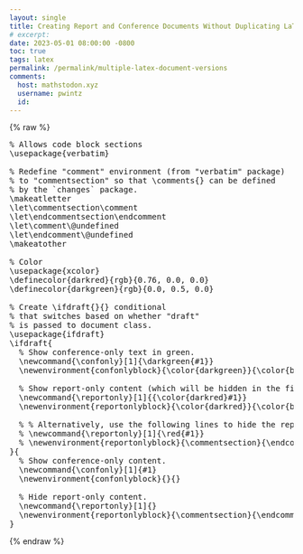 ```yaml
---
layout: single
title: Creating Report and Conference Documents Without Duplicating LaTeX Code
# excerpt: 
date: 2023-05-01 08:00:00 -0800
toc: true
tags: latex 
permalink: /permalink/multiple-latex-document-versions
comments:
  host: mathstodon.xyz
  username: pwintz
  id: 
---
```


{% raw %}
<pre class="language-latex">
% Allows code block sections
\usepackage{verbatim} 

% Redefine "comment" environment (from "verbatim" package) 
% to "commentsection" so that \comments{} can be defined 
% by the `changes` package.
\makeatletter
\let\commentsection\comment
\let\endcommentsection\endcomment
\let\comment\@undefined
\let\endcomment\@undefined
\makeatother

% Color
\usepackage{xcolor}
\definecolor{darkred}{rgb}{0.76, 0.0, 0.0}
\definecolor{darkgreen}{rgb}{0.0, 0.5, 0.0}

% Create \ifdraft{}{} conditional 
% that switches based on whether "draft" 
% is passed to document class.
\usepackage{ifdraft} 
\ifdraft{
  % Show conference-only text in green.
  \newcommand{\confonly}[1]{\darkgreen{#1}}
  \newenvironment{confonlyblock}{\color{darkgreen}}{\color{black}}

  % Show report-only content (which will be hidden in the final version) in red.
  \newcommand{\reportonly}[1]{{\color{darkred}#1}}
  \newenvironment{reportonlyblock}{\color{darkred}}{\color{black}}

  % % Alternatively, use the following lines to hide the report-only content in drafts.
  % \newcommand{\reportonly}[1]{\red{#1}}
  % \newenvironment{reportonlyblock}{\commentsection}{\endcommentsection}
}{
  % Show conference-only content.
  \newcommand{\confonly}[1]{#1}
  \newenvironment{confonlyblock}{}{}

  % Hide report-only content.
  \newcommand{\reportonly}[1]{}
  \newenvironment{reportonlyblock}{\commentsection}{\endcommentsection}
}
</pre>
{% endraw %}